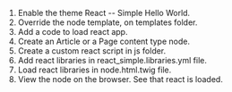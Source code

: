 1. Enable the theme React -- Simple Hello World.
2. Override the node template, on templates folder.
3. Add a code to load react app. <div id="react-app"><div>
4. Create an Article or a Page content type node.
5. Create a custom react script in js folder.
6. Add react libraries in react_simple.libraries.yml file.
7. Load react libraries in node.html.twig file.
8. View the node on the browser. See that react is loaded.
